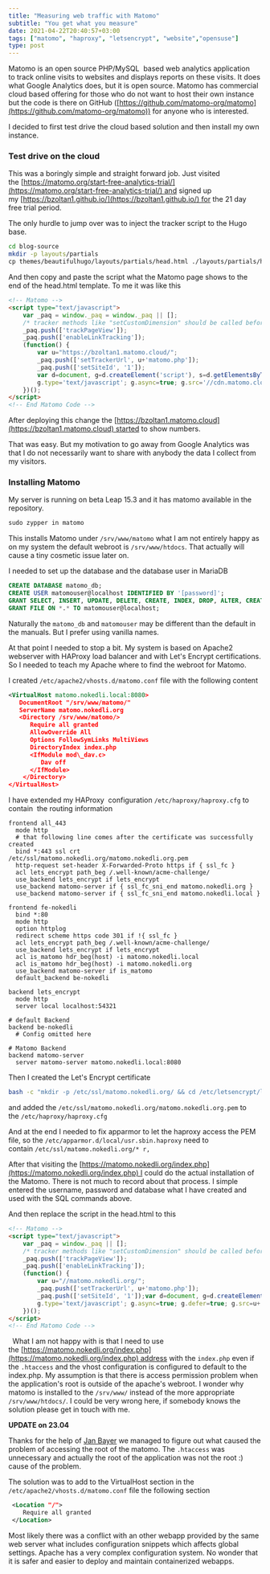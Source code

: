 ```yaml
---
title: "Measuring web traffic with Matomo"
subtitle: "You get what you measure"
date: 2021-04-22T20:40:57+03:00
tags: ["matomo", "haproxy", "letsencrypt", "website","opensuse"]
type: post
---
```

  

Matomo is an open source PHP/MySQL  based web analytics application to track online visits to websites and displays reports on these visits. It does what Google Analytics does, but it is open source. Matomo has commercial cloud based offering for those who do not want to host their own instance but the code is there on GitHub ([https://github.com/matomo-org/matomo](https://github.com/matomo-org/matomo)) for anyone who is interested.

I decided to first test drive the cloud based solution and then install my own instance. 

### Test drive on the cloud

This was a boringly simple and straight forward job. Just visited the [https://matomo.org/start-free-analytics-trial/](https://matomo.org/start-free-analytics-trial/) and signed up my [https://bzoltan1.github.io/](https://bzoltan1.github.io/) for the 21 day free trial period.

The only hurdle to jump over was to inject the tracker script to the Hugo base. 

```bash
cd blog-source  
mkdir -p layouts/partials  
cp themes/beautifulhugo/layouts/partials/head.html ./layouts/partials/head.html
```
  

And then copy and paste the script what the Matomo page shows to the end of the head.html template. To me it was like this

```html
<!-- Matomo -->
<script type="text/javascript">
    var _paq = window._paq = window._paq || [];
    /* tracker methods like "setCustomDimension" should be called before "trackPageView" */
    _paq.push(['trackPageView']);
    _paq.push(['enableLinkTracking']);
    (function() {
        var u="https://bzoltan1.matomo.cloud/";
        _paq.push(['setTrackerUrl', u+'matomo.php']);
        _paq.push(['setSiteId', '1']);
        var d=document, g=d.createElement('script'), s=d.getElementsByTagName('script')[0];
        g.type='text/javascript'; g.async=true; g.src='//cdn.matomo.cloud/bzoltan1.matomo.cloud/matomo.js'; s.parentNode.insertBefore(g,s);
    })();
</script>
<!-- End Matomo Code -->
```
  

After deploying this change the [https://bzoltan1.matomo.cloud](https://bzoltan1.matomo.cloud) started to show numbers.

That was easy. But my motivation to go away from Google Analytics was that I do not necessarily want to share with anybody the data I collect from my visitors.

### Installing Matomo

My server is running on beta Leap 15.3 and it has matomo available in the repository.

```bash
sudo zypper in matomo
```

This installs Matomo under `/srv/www/matomo` what I am not entirely happy as on my system the default webroot is `/srv/www/htdocs`. That actually will cause a tiny cosmetic issue later on.

I needed to set up the database and the database user in MariaDB

```sql
CREATE DATABASE matomo_db;  
CREATE USER matomouser@localhost IDENTIFIED BY '[password]';  
GRANT SELECT, INSERT, UPDATE, DELETE, CREATE, INDEX, DROP, ALTER, CREATE TEMPORARY TABLES, LOCK TABLES ON matomo_db.* TO matomouser@localhost;  
GRANT FILE ON *.* TO matomouser@localhost;
```

Naturally the `matomo_db` and `matomouser` may be different than the default in the manuals. But I prefer using vanilla names.


At that point I needed to stop a bit. My system is based on Apache2 webserver with HAProxy load balancer and with Let's Encrypt certifications. So I needed to teach my Apache where to find the webroot for Matomo.

I created `/etc/apache2/vhosts.d/matomo.conf` file with the following content


```xml
<VirtualHost matomo.nokedli.local:8080>  
   DocumentRoot "/srv/www/matomo/"  
   ServerName matomo.nokedli.org  
   <Directory /srv/www/matomo/>  
      Require all granted  
      AllowOverride All  
      Options FollowSymLinks MultiViews  
      DirectoryIndex index.php  
      <IfModule mod\_dav.c>  
         Dav off  
      </IfModule>  
    </Directory>  
</VirtualHost>
```

I have extended my HAProxy  configuration `/etc/haproxy/haproxy.cfg` to contain  the routing information

```
frontend all_443
  mode http
  # that following line comes after the certificate was successfully created
  bind *:443 ssl crt /etc/ssl/matomo.nokedli.org/matomo.nokedli.org.pem 
  http-request set-header X-Forwarded-Proto https if { ssl_fc }
  acl lets_encrypt path_beg /.well-known/acme-challenge/
  use_backend lets_encrypt if lets_encrypt
  use_backend matomo-server if { ssl_fc_sni_end matomo.nokedli.org }
  use_backend matomo-server if { ssl_fc_sni_end matomo.nokedli.local }

frontend fe-nokedli
  bind *:80
  mode http
  option httplog
  redirect scheme https code 301 if !{ ssl_fc }
  acl lets_encrypt path_beg /.well-known/acme-challenge/
  use_backend lets_encrypt if lets_encrypt
  acl is_matomo hdr_beg(host) -i matomo.nokedli.local
  acl is_matomo hdr_beg(host) -i matomo.nokedli.org
  use_backend matomo-server if is_matomo
  default_backend be-nokedli

backend lets_encrypt
  mode http
  server local localhost:54321

# default Backend
backend be-nokedli
  # Config omitted here

# Matomo Backend
backend matomo-server
  server matomo-server matomo.nokedli.local:8080
```
  

Then I created the Let's Encrypt certificate

```bash
bash -c "mkdir -p /etc/ssl/matomo.nokedli.org/ && cd /etc/letsencrypt/live/matomo.nokedli.org/ && cat fullchain.pem privkey.pem > /etc/ssl/matomo.nokedli.org/matomo.nokedli.org.pem"
```

and added the `/etc/ssl/matomo.nokedli.org/matomo.nokedli.org.pem` to the `/etc/haproxy/haproxy.cfg`

And at the end I needed to fix apparmor to let the haproxy access the PEM file, so the `/etc/apparmor.d/local/usr.sbin.haproxy` need to contain `/etc/ssl/matomo.nokedli.org/* r,`


After that visiting the [https://matomo.nokedli.org/index.php](https://matomo.nokedli.org/index.php) I could do the actual installation of the Matomo. There is not much to record about that process. I simple entered the username, password and database what I have created and used with the SQL commands above.

And then replace the script in the head.html to this

```html
<!-- Matomo -->  
<script type="text/javascript">
    var _paq = window._paq || [];
    /* tracker methods like "setCustomDimension" should be called before "trackPageView" */
    _paq.push(['trackPageView']);
    _paq.push(['enableLinkTracking']);
    (function() {
        var u="//matomo.nokedli.org/";
        _paq.push(['setTrackerUrl', u+'matomo.php']);
        _paq.push(['setSiteId', '1']);var d=document, g=d.createElement('script'), s=d.getElementsByTagName('script')[0];
        g.type='text/javascript'; g.async=true; g.defer=true; g.src=u+'matomo.js'; s.parentNode.insertBefore(g,s);
    })();
</script>
<!-- End Matomo Code -->  
```
 
What I am not happy with is that I need to use the [https://matomo.nokedli.org/index.php](https://matomo.nokedli.org/index.php) address with the `index.php` even if the `.htaccess` and the vhost configuration is configured to default to the index.php. My assumption is that there is access permission problem when the application's root is outside of the apache's webroot. I wonder why matomo is installed to the `/srv/www/` instead of the more appropriate `/srv/www/htdocs/`. I could be very wrong here, if somebody knows the solution please get in touch with me.

**UPDATE on 23.04**

Thanks for the help of [Jan Bayer](https://github.com/baierjan) we managed to figure out what caused the problem of accessing the root of the matomo. The `.htaccess` was  unnecessary and actually the root of the application was not the root :) cause of the problem.

The solution was to add to the VirtualHost section in the  `/etc/apache2/vhosts.d/matomo.conf` file the following section

```xml
 <Location "/">
    Require all granted
 </Location>
```

Most likely there was a conflict with an other webapp provided by the same web server what includes configuration snippets which affects global settings. Apache has a very complex configuration system. No wonder that it is safer and easier to deploy and maintain containerized webapps.

